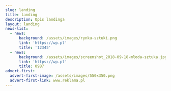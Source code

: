 ```yaml
---
slug: landing
title: landing
description: Opis landinga
layout: landing
news-list:
  - news:
      background: /assets/images/rynku-sztuki.png
      link: 'https://wp.pl'
      title: '12345'
  - news:
      background: /assets/images/screenshot_2018-09-18-młoda-sztuka.jpg
      link: 'https://wp.pl'
      title: 0987
advert-first:
  advert-first-image: /assets/images/550x350.png
  advert-first-link: www.reklama.pl
---
```


